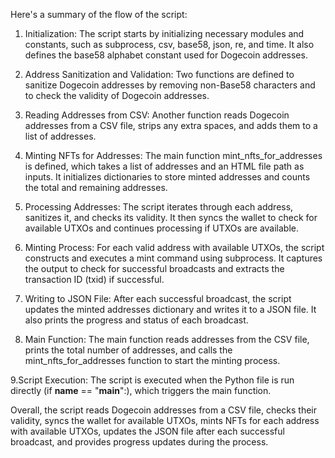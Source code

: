 Here's a summary of the flow of the script:

1. Initialization: The script starts by initializing necessary modules and constants, such as subprocess, csv, base58, json, re, and time. It also defines the base58 alphabet constant used for Dogecoin addresses.

2. Address Sanitization and Validation: Two functions are defined to sanitize Dogecoin addresses by removing non-Base58 characters and to check the validity of Dogecoin addresses.

3. Reading Addresses from CSV: Another function reads Dogecoin addresses from a CSV file, strips any extra spaces, and adds them to a list of addresses.

4. Minting NFTs for Addresses: The main function mint_nfts_for_addresses is defined, which takes a list of addresses and an HTML file path as inputs. It initializes dictionaries to store minted addresses and counts the total and remaining addresses.

5. Processing Addresses: The script iterates through each address, sanitizes it, and checks its validity. It then syncs the wallet to check for available UTXOs and continues processing if UTXOs are available.

6. Minting Process: For each valid address with available UTXOs, the script constructs and executes a mint command using subprocess. It captures the output to check for successful broadcasts and extracts the transaction ID (txid) if successful.

7. Writing to JSON File: After each successful broadcast, the script updates the minted addresses dictionary and writes it to a JSON file. It also prints the progress and status of each broadcast.

8. Main Function: The main function reads addresses from the CSV file, prints the total number of addresses, and calls the mint_nfts_for_addresses function to start the minting process.

9.Script Execution: The script is executed when the Python file is run directly (if __name__ == "__main__":), which triggers the main function.

Overall, the script reads Dogecoin addresses from a CSV file, checks their validity, syncs the wallet for available UTXOs, mints NFTs for each address with available UTXOs, updates the JSON file after each successful broadcast, and provides progress updates during the process.
